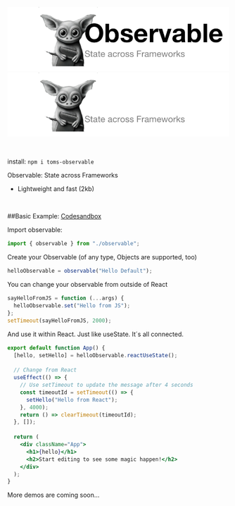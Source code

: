 ![Observable (light mode)](./img/observable-header-light.png#gh-light-mode-only)
![Observable (dark mode)](./img/observable-header-dark.png#gh-dark-mode-only)

<br>

install: `npm i toms-observable`

Observable: State across Frameworks

- Lightweight and fast (2kb)
<br>



##Basic Example:
[Codesandbox](https://codesandbox.io/p/sandbox/broken-dust-dd33md)

Import observable:
```jsx
import { observable } from "./observable";
```
Create your Observable (of any type, Objects are supported, too)
```jsx
helloObservable = observable("Hello Default");
```
You can change your observable from outside of React
```jsx
sayHelloFromJS = function (...args) {
  helloObservable.set("Hello from JS");
};
setTimeout(sayHelloFromJS, 2000);
```
And use it within React. Just like useState. It´s all connected.
```jsx
export default function App() {
  [hello, setHello] = helloObservable.reactUseState();
  
  // Change from React
  useEffect(() => {
    // Use setTimeout to update the message after 4 seconds
    const timeoutId = setTimeout(() => {
      setHello("Hello from React");
    }, 4000);
    return () => clearTimeout(timeoutId);
  }, []);

  return (
    <div className="App">
      <h1>{hello}</h1>
      <h2>Start editing to see some magic happen!</h2>
    </div>
  );
}
```

More demos are coming soon...
